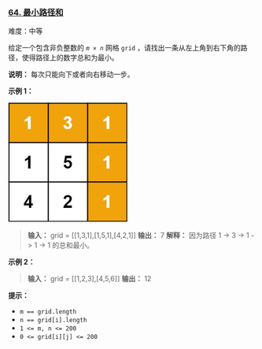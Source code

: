 ### [64\. 最小路径和](https://leetcode.cn/problems/minimum-path-sum/)

难度：中等

给定一个包含非负整数的 <code><i>m &times; n</i></code> 网格 `grid` ，请找出一条从左上角到右下角的路径，使得路径上的数字总和为最小。

**说明：** 每次只能向下或者向右移动一步。

**示例 1：**

![](./assets/img/Question0064.jpg)

> **输入：** grid = \[[1,3,1],[1,5,1],[4,2,1]]
> **输出：** 7
> **解释：** 因为路径 1 -> 3 -> 1 -> 1 -> 1 的总和最小。

**示例 2：**

> **输入：** grid = \[[1,2,3],[4,5,6]]
> **输出：** 12

**提示：**

- `m == grid.length`
- `n == grid[i].length`
- `1 <= m, n <= 200`
- `0 <= grid[i][j] <= 200`
